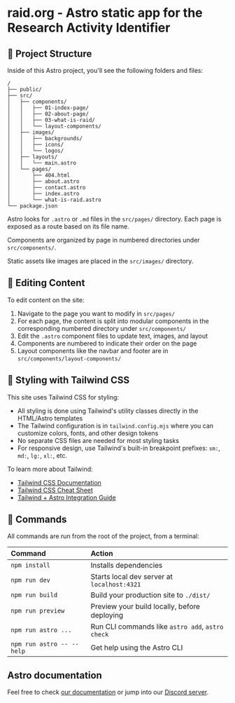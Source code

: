 # raid.org - Astro static app for the Research Activity Identifier

## 🚀 Project Structure

Inside of this Astro project, you'll see the following folders and files:

```text
/
├── public/
├── src/
│   ├── components/
│   │   ├── 01-index-page/
│   │   ├── 02-about-page/
│   │   ├── 03-what-is-raid/
│   │   └── layout-components/
│   ├── images/
│   │   ├── backgrounds/
│   │   ├── icons/
│   │   └── logos/
│   ├── layouts/
│   │   └── main.astro
│   └── pages/
│       ├── 404.html
│       ├── about.astro
│       ├── contact.astro
│       ├── index.astro
│       └── what-is-raid.astro
└── package.json
```

Astro looks for `.astro` or `.md` files in the `src/pages/` directory. Each page is exposed as a route based on its file name.

Components are organized by page in numbered directories under `src/components/`.

Static assets like images are placed in the `src/images/` directory.

## 📝 Editing Content

To edit content on the site:

1. Navigate to the page you want to modify in `src/pages/`
2. For each page, the content is split into modular components in the corresponding numbered directory under `src/components/`
3. Edit the `.astro` component files to update text, images, and layout
4. Components are numbered to indicate their order on the page
5. Layout components like the navbar and footer are in `src/components/layout-components/`

## 🎨 Styling with Tailwind CSS

This site uses Tailwind CSS for styling:

- All styling is done using Tailwind's utility classes directly in the HTML/Astro templates
- The Tailwind configuration is in `tailwind.config.mjs` where you can customize colors, fonts, and other design tokens
- No separate CSS files are needed for most styling tasks
- For responsive design, use Tailwind's built-in breakpoint prefixes: `sm:`, `md:`, `lg:`, `xl:`, etc.

To learn more about Tailwind:
- [Tailwind CSS Documentation](https://tailwindcss.com/docs)
- [Tailwind CSS Cheat Sheet](https://tailwindcomponents.com/cheatsheet/)
- [Tailwind + Astro Integration Guide](https://docs.astro.build/en/guides/integrations-guide/tailwind/)

## 🧞 Commands

All commands are run from the root of the project, from a terminal:

| Command                   | Action                                           |
| :------------------------ | :----------------------------------------------- |
| `npm install`             | Installs dependencies                            |
| `npm run dev`             | Starts local dev server at `localhost:4321`      |
| `npm run build`           | Build your production site to `./dist/`          |
| `npm run preview`         | Preview your build locally, before deploying     |
| `npm run astro ...`       | Run CLI commands like `astro add`, `astro check` |
| `npm run astro -- --help` | Get help using the Astro CLI                     |

## Astro documentation

Feel free to check [our documentation](https://docs.astro.build) or jump into our [Discord server](https://astro.build/chat).
